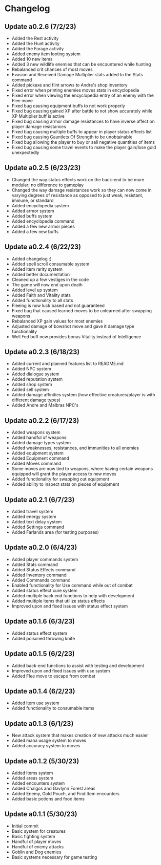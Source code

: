 # Changelog

## Update a0.2.6 (7/2/23)
- Added the Rest activity
- Added the Hunt activity
- Added the Forage activity
- Added enemy item looting system
- Added 10 new items
- Added 3 new wildlife enemies that can be encountered while hunting
- Rebalanced crit chances of most moves
- Evasion and Received Damage Multiplier stats added to the Stats command
- Added pickaxe and flint arrows to Andre's shop inventory
- Fixed error when printing enemies moves stats in encyclopedia
- Fixed error when viewing the encyclopedia entry of an enemy with the Flee move
- Fixed bug causing equipment buffs to not work properly
- Fixed bug causing gained XP after battle to not show accurately while XP Multiplier buff is active
- Fixed bug causing armor damage resistances to have inverse affect on player damage resistances
- Fixed bug causing multiple buffs to appear in player status effects list
- Fixed bug causing Gauntlets Of Strength to be unobtainable
- Fixed bug allowing the player to buy or sell negative quantities of items
- Fixed bug causing some travel events to make the player gain/lose gold unexpectedly

## Update a0.2.5 (6/23/23)
- Changed the way status effects work on the back-end to be more modular; no difference to gameplay
- Changed the way damage resistances work so they can now come in varying degrees of resistance as opposed to just weak, resistant, immune, or standard
- Added encyclopedia system
- Added armor system
- Added buffs system
- Added encyclopedia command
- Added a few new armor pieces
- Added a few new buffs

## Update a0.2.4 (6/22/23)
- Added changelog :)
- Added spell scroll consumable system
- Added item rarity system
- Added better documentation
- Cleaned up a few vestiges in the code
- The game will now end upon death
- Added level up system
- Added Faith and Vitality stats
- Added functionality to all stats
- Fleeing is now luck based and not guaranteed
- Fixed bug that caused learned moves to be unlearned after swapping weapons
- Rebalanced XP gain values for most enemies
- Adjusted damage of bowshot move and gave it damage type functionality
- Well Fed buff now provides bonus Vitality instead of Intelligence

## Update a0.2.3 (6/18/23)
- Added current and planned features list to README.md
- Added NPC system
- Added dialogue system
- Added reputation system
- Added shop system
- Added sell system
- Added damage affinities system (how effective creatures/player is with different damage types)
- Added Andre and Malbras NPC's

## Update a0.2.2 (6/17/23)
- Added weapons system
- Added handful of weapons
- Added damage types system
- Added weaknesses, resistances, and immunities to all enemies
- Added equipment system
- Added Equipment command
- Added Moves command
- Some moves are now tied to weapons, where having certain weapons equipped will grant the player access to new moves
- Added functionality for swapping out equipment
- Added ability to inspect stats on pieces of equipment

## Update a0.2.1 (6/7/23)
- Added travel system
- Added energy system
- Added text delay system
- Added Settings command
- Added Farlands area (for testing purposes)

## Update a0.2.0 (6/4/23)
- Added player commands system
- Added Stats command
- Added Status Effects command
- Added Inventory command
- Added Commands command
- Enabled functionality for Use command while out of combat
- Added status effect cure system
- Added multiple back end functions to help with development
- Added multiple items that utilize status effects
- Improved upon and fixed issues with status effect system

## Update a0.1.6 (6/3/23)
- Added status effect system
- Added poisoned throwing knife

## Update a0.1.5 (6/2/23)
- Added back-end functions to assist with testing and development
- Improved upon and fixed issues with use system
- Added Flee move to escape from combat

## Update a0.1.4 (6/2/23)
- Added item use system
- Added functionality to consumable items

## Update a0.1.3 (6/1/23)
- New attack system that makes creation of new attacks much easier
- Added mana usage system to moves
- Added accuracy system to moves

## Update a0.1.2 (5/30/23)
- Added items system
- Added areas system
- Added encounters system
- Added Chalgos and Gavlynn Forest areas
- Added Enemy, Gold Pouch, and Find Item encounters
- Added basic potions and food items

## Update a0.1.1 (5/30/23)
- Initial commit
- Basic system for creatures
- Basic fighting system
- Handful of player moves
- Handful of enemy attacks
- Goblin and Dog enemies
- Basic systems necessary for game testing